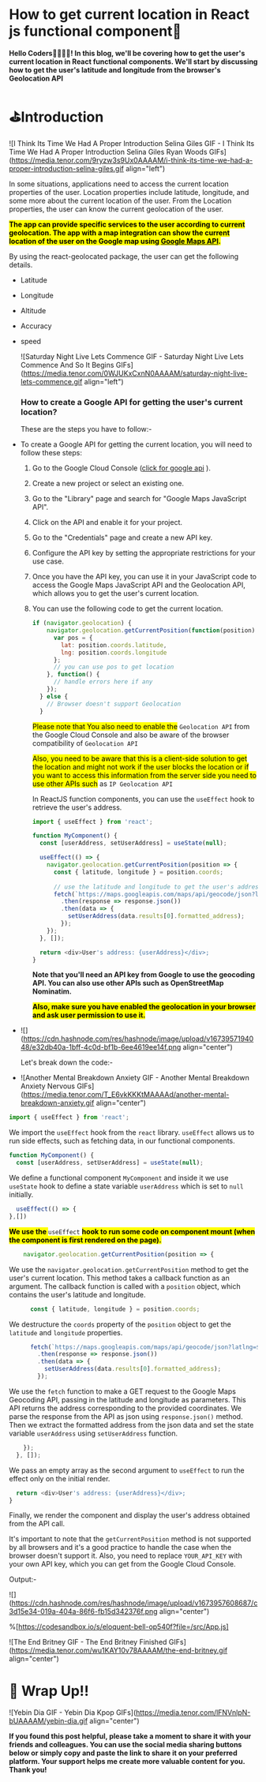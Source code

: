 # How to get current location in React js functional component📍

**Hello Coders👨‍💻👩‍💻! In this blog, we'll be covering how to get the user's current location in React functional components. We'll start by discussing how to get the user's latitude and longitude from the browser's Geolocation API**

# ⛳Introduction

![I Think Its Time We Had A Proper Introduction Selina Giles GIF - I Think Its Time We Had A Proper Introduction Selina Giles Ryan Woods GIFs](https://media.tenor.com/9ryzw3s9Ux0AAAAM/i-think-its-time-we-had-a-proper-introduction-selina-giles.gif align="left")

In some situations, applications need to access the current location properties of the user. Location properties include latitude, longitude, and some more about the current location of the user. From the Location properties, the user can know the current geolocation of the user.

**<mark>The app can provide specific services to the user according to current geolocation. The app with a map integration can show the current location of the user on the Google map using </mark>** [**<mark>Google Maps API</mark>**](https://www.geeksforgeeks.org/python-get-google-map-image-specified-location-using-google-static-maps-api/)**<mark>.</mark>**

By using the react-geolocated package, the user can get the following details.

* Latitude
    
* Longitude
    
* Altitude
    
* Accuracy
    
* speed
    
    ![Saturday Night Live Lets Commence GIF - Saturday Night Live Lets Commence And So It Begins GIFs](https://media.tenor.com/0WJUKxCxnN0AAAAM/saturday-night-live-lets-commence.gif align="left")
    
    ### How to create a Google API for getting the user's current location?
    
    These are the steps you have to follow:-
    
* To create a Google API for getting the current location, you will need to follow these steps:
    
    1. Go to the Google Cloud Console ([click for google api](https://console.cloud.google.com/) ).
        
    2. Create a new project or select an existing one.
        
    3. Go to the "Library" page and search for "Google Maps JavaScript API".
        
    4. Click on the API and enable it for your project.
        
    5. Go to the "Credentials" page and create a new API key.
        
    6. Configure the API key by setting the appropriate restrictions for your use case.
        
    7. Once you have the API key, you can use it in your JavaScript code to access the Google Maps JavaScript API and the Geolocation API, which allows you to get the user's current location.
        
    8. You can use the following code to get the current location.
        
        ```javascript
        if (navigator.geolocation) {
            navigator.geolocation.getCurrentPosition(function(position) {
              var pos = {
                lat: position.coords.latitude,
                lng: position.coords.longitude
              };
              // you can use pos to get location
            }, function() {
              // handle errors here if any
            });
          } else {
            // Browser doesn't support Geolocation
          }
        ```
        
        <mark>Please note that You also need to enable the</mark> `Geolocation API` from the Google Cloud Console and also be aware of the browser compatibility of `Geolocation API`
        
        <mark>Also, you need to be aware that this is a client-side solution to get the location and might not work if the user blocks the location or if you want to access this information from the server side you need to use other APIs such</mark> as `IP Geolocation API`
        
        In ReactJS function components, you can use the `useEffect` hook to retrieve the user's address.
        
        ```javascript
        import { useEffect } from 'react';
        
        function MyComponent() {
          const [userAddress, setUserAddress] = useState(null);
        
          useEffect(() => {
            navigator.geolocation.getCurrentPosition(position => {
              const { latitude, longitude } = position.coords;
              
              // use the latitude and longitude to get the user's address
              fetch(`https://maps.googleapis.com/maps/api/geocode/json?latlng=${latitude},${longitude}&key=YOUR_API_KEY`)
                .then(response => response.json())
                .then(data => {
                  setUserAddress(data.results[0].formatted_address);
                });
            });
          }, []);
        
          return <div>User's address: {userAddress}</div>;
        }
        ```
        
        **Note that you'll need an API key from Google to use the geocoding API. You can also use other APIs such as OpenStreetMap Nominatim.**
        
        **<mark>Also, make sure you have enabled the geolocation in your browser and ask user permission to use it.</mark>**
        
* ![](https://cdn.hashnode.com/res/hashnode/image/upload/v1673957194048/e32db40a-1bff-4c0d-bf1b-6ee4619ee14f.png align="center")
    
    Let's break down the code:-
    
* ![Another Mental Breakdown Anxiety GIF - Another Mental Breakdown Anxiety Nervous GIFs](https://media.tenor.com/T_E6vkKKKtMAAAAd/another-mental-breakdown-anxiety.gif align="center")
    

```javascript
import { useEffect } from 'react';
```

We import the `useEffect` hook from the `react` library. `useEffect` allows us to run side effects, such as fetching data, in our functional components.

```javascript
function MyComponent() {
  const [userAddress, setUserAddress] = useState(null);
```

We define a functional component `MyComponent` and inside it we use `useState` hook to define a state variable `userAddress` which is set to `null` initially.

```javascript
  useEffect(() => {
},[])
```

**<mark>We use the </mark>** `useEffect` **<mark> hook to run some code on component mount (when the component is first rendered on the page).</mark>**

```javascript
    navigator.geolocation.getCurrentPosition(position => {
```

We use the `navigator.geolocation.getCurrentPosition` method to get the user's current location. This method takes a callback function as an argument. The callback function is called with a `position` object, which contains the user's latitude and longitude.

```javascript
      const { latitude, longitude } = position.coords;
```

We destructure the `coords` property of the `position` object to get the `latitude` and `longitude` properties.

```javascript
      fetch(`https://maps.googleapis.com/maps/api/geocode/json?latlng=${latitude},${longitude}&key=YOUR_API_KEY`)
        .then(response => response.json())
        .then(data => {
          setUserAddress(data.results[0].formatted_address);
        });
```

We use the `fetch` function to make a GET request to the Google Maps Geocoding API, passing in the latitude and longitude as parameters. This API returns the address corresponding to the provided coordinates. We parse the response from the API as json using `response.json()` method. Then we extract the formatted address from the json data and set the state variable `userAddress` using `setUserAddress` function.

```javascript
    });
  }, []);
```

We pass an empty array as the second argument to `useEffect` to run the effect only on the initial render.

```javascript
  return <div>User's address: {userAddress}</div>;
}
```

Finally, we render the component and display the user's address obtained from the API call.

It's important to note that the `getCurrentPosition` method is not supported by all browsers and it's a good practice to handle the case when the browser doesn't support it. Also, you need to replace `YOUR_API_KEY` with your own API key, which you can get from the Google Cloud Console.

Output:-

![](https://cdn.hashnode.com/res/hashnode/image/upload/v1673957608687/c3d15e34-019a-404a-86f6-fb15d342376f.png align="center")

%[https://codesandbox.io/s/eloquent-bell-op540f?file=/src/App.js] 

![The End Britney GIF - The End Britney Finished GIFs](https://media.tenor.com/wu1KAY10v78AAAAM/the-end-britney.gif align="center")

# **🎯 Wrap Up!!**

![Yebin Dia GIF - Yebin Dia Kpop GIFs](https://media.tenor.com/lFNVnlpN-bUAAAAM/yebin-dia.gif align="center")

**If you found this post helpful, please take a moment to share it with your friends and colleagues. You can use the social media sharing buttons below or simply copy and paste the link to share it on your preferred platform. Your support helps me create more valuable content for you. Thank you!**